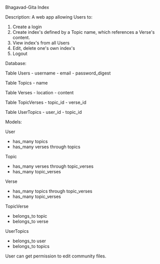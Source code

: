 Bhagavad-Gita Index 

Description:
A web app allowing Users to:
  1. Create a login
  2. Create index's defined by a Topic name, which references a Verse's content.
  3. View index's from all Users
  4. Edit, delete one's own index's
  5. Logout

Database:

  Table Users
    - username
    - email
    - password_digest

  Table Topics
    - name

  Table Verses
    - location
    - content

  Table TopicVerses
    - topic_id 
    - verse_id

  Table UserTopics
    - user_id
    - topic_id

Models:

User
  - has_many topics
  - has_many verses through topics

Topic
  - has_many verses through topic_verses
  - has_many topic_verses

Verse
  - has_many topics through topic_verses
  - has_many topic_verses

TopicVerse
  - belongs_to topic
  - belongs_to verse

UserTopics
  - belongs_to user
  - belongs_to topics


User can get permission to edit community files.

  